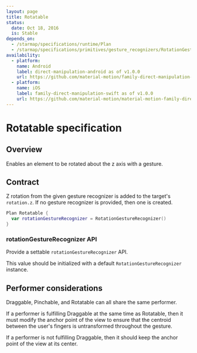 ```yaml
---
layout: page
title: Rotatable
status:
  date: Oct 18, 2016
  is: Stable
depends_on:
  - /starmap/specifications/runtime/Plan
  - /starmap/specifications/primitives/gesture_recognizers/RotationGestureRecognizer
availability:
  - platform:
    name: Android
    label: direct-manipulation-android as of v1.0.0
    url: https://github.com/material-motion/family-direct-manipulation-android/releases/tag/1.0.0
  - platform:
    name: iOS
    label: family-direct-manipulation-swift as of v1.0.0
    url: https://github.com/material-motion/material-motion-family-direct-manipulation-swift/releases/tag/v1.0.0
---
```


# Rotatable specification

## Overview

Enables an element to be rotated about the z axis with a gesture.

## Contract

Z rotation from the given gesture recognizer is added to the target's `rotation.z`. If no gesture recognizer is provided, then one is created.

```swift
Plan Rotatable {
  var rotationGestureRecognizer = RotationGestureRecognizer()
}
```

### rotationGestureRecognizer API

Provide a settable `rotationGestureRecognizer` API.

This value should be initialized with a default `RotationGestureRecognizer` instance.

## Performer considerations

Draggable, Pinchable, and Rotatable can all share the same performer.

If a performer is fulfilling Draggable at the same time as Rotatable, then it must modify the anchor point of the view to ensure that the centroid between the user's fingers is untransformed throughout the gesture.

If a performer is not fulfilling Draggable, then it should keep the anchor point of the view at its center.
